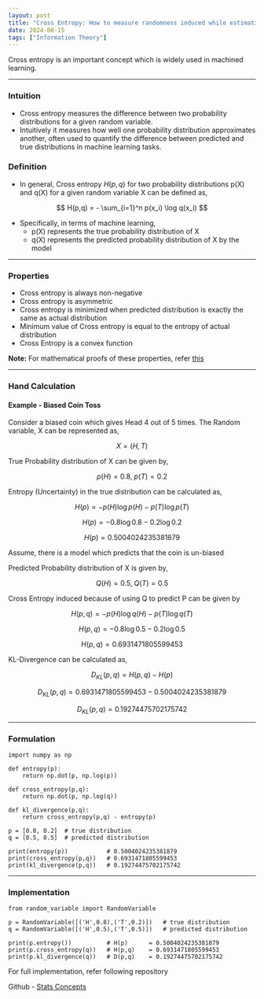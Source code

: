```yaml
---
layout: post
title: "Cross Entropy: How to measure randomness induced while estimation"
date: 2024-08-15
tags: ["Information Theory"]
---
```


Cross entropy is an important concept which is widely used in machined learning.

---
### Intuition
- Cross entropy measures the difference between two probability distributions for a given random variable.
- Intuitively it measures how well one probability distribution approximates another, often used to quantify the difference between predicted and true distributions in machine learning tasks.

### Definition
- In general, Cross entropy $H(p,q)$ for two probability distributions p(X) and q(X) for a given random variable X can be defined as,

$$ H(p,q) = - \sum_{i=1}^n p(x_i) \log q(x_i) $$

- Specifically, in terms of machine learning,
    - p(X) represents the true probability distribution of X
    - q(X) represents the predicted probability distribution of X by the model

---
### Properties
- Cross entropy is always non-negative
- Cross entropy is asymmetric
- Cross entropy is minimized when predicted distribution is exactly the same as actual distribution
- Minimum value of Cross entropy is equal to the entropy of actual distribution
- Cross Entropy is a convex function

**Note:** 
For mathematical proofs of these properties, refer [this](https://gouherdanish.github.io/2024/08/15/properties-of-cross-entropy)

---

### Hand Calculation

#### Example - Biased Coin Toss

Consider a biased coin which gives Head 4 out of 5 times. The Random variable, X can be represented as,

$$ X = (H,T) $$

True Probability distribution of X can be given by,

$$ p(H) = 0.8, \; p(T) = 0.2 $$

Entropy (Uncertainty) in the true distribution can be calculated as,

$$ H(p) = -p(H) \log p(H) - p(T) \log p(T) $$

$$ H(p) = -0.8 \log 0.8 - 0.2 \log 0.2 $$

$$ H(p) = 0.5004024235381879 $$

Assume, there is a model which predicts that the coin is un-biased 

Predicted Probability distribution of X is given by,

$$ Q(H) = 0.5, \; Q(T) = 0.5 $$

Cross Entropy induced because of using Q to predict P can be given by

$$ H(p,q) = -p(H) \log q(H) - p(T) \log q(T) $$

$$ H(p,q) = -0.8 \log 0.5 - 0.2 \log 0.5 $$

$$ H(p,q) = 0.6931471805599453 $$

KL-Divergence can be calculated as,

$$ D_{KL}(p,q) = H(p,q) - H(p) $$

$$ D_{KL}(p,q) = 0.6931471805599453 - 0.5004024235381879 $$

$$ D_{KL}(p,q) = 0.19274475702175742 $$

---

### Formulation

```
import numpy as np

def entropy(p):
    return np.dot(p, np.log(p))

def cross_entropy(p,q):
    return np.dot(p, np.log(q))

def kl_divergence(p,q):
    return cross_entropy(p,q) - entropy(p)

p = [0.8, 0.2]  # true distribution
q = [0.5, 0.5]  # predicted distribution

print(entropy(p))           # 0.5004024235381879
print(cross_entropy(p,q))   # 0.6931471805599453
print(kl_divergence(p,q))   # 0.19274475702175742
```

---

### Implementation

```
from random_variable import RandomVariable

p = RandomVariable([('H',0.8),('T',0.2)])   # true distribution
q = RandomVariable([('H',0.5),('T',0.5)])   # predicted distribution

print(p.entropy())          # H(p)      = 0.5004024235381879
print(p.cross_entropy(q))   # H(p,q)    = 0.6931471805599453
print(p.kl_divergence(q))   # D(p,q)    = 0.19274475702175742
```

For full implementation, refer following repository

Github - [Stats Concepts](https://github.com/gouherdanish/stats_concepts/blob/main/random_variable.py)